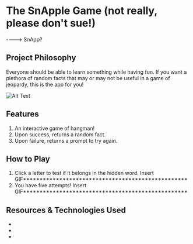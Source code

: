 # The SnApple Game (not really, please don't sue!)
----> SnApp?
## Project Philosophy
Everyone should be able to learn something while having fun. If you want a plethora of random facts that may or may not be useful in a game of jeopardy, this is the app for you!

![Alt Text](https://c.tenor.com/-lUj_WEFNiMAAAAd/bravo-amazed.gif)

## Features
1. An interactive game of hangman!
2. Upon success, returns a random fact.
3. Upon failure, returns a prompt to try again.


## How to Play
1. Click a letter to test if it belongs in the hidden word.
   Insert GIF**************************************************
2. You have five attempts!
   Insert GIF**************************************************

## Resources & Technologies Used
- 
- 
- 